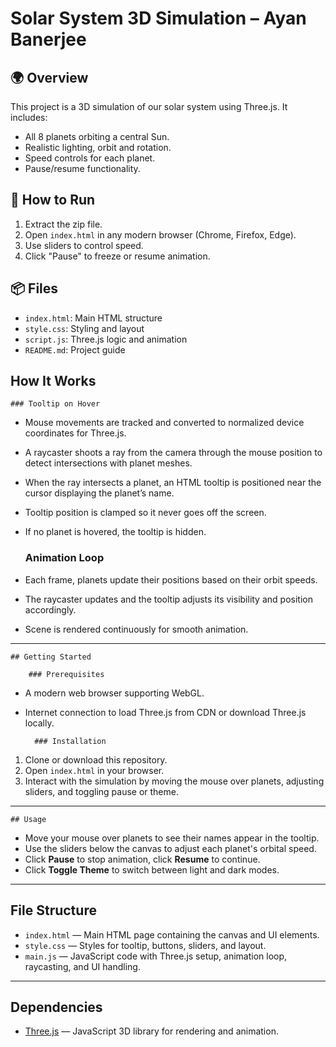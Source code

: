 # Solar System 3D Simulation – Ayan Banerjee

## 🌍 Overview
This project is a 3D simulation of our solar system using Three.js. It includes:
- All 8 planets orbiting a central Sun.
- Realistic lighting, orbit and rotation.
- Speed controls for each planet.
- Pause/resume functionality.

## 🚀 How to Run
1. Extract the zip file.
2. Open `index.html` in any modern browser (Chrome, Firefox, Edge).
3. Use sliders to control speed.
4. Click "Pause" to freeze or resume animation.

## 📦 Files
- `index.html`: Main HTML structure
- `style.css`: Styling and layout
- `script.js`: Three.js logic and animation
- `README.md`: Project guide


## How It Works

    ### Tooltip on Hover

- Mouse movements are tracked and converted to normalized device coordinates for Three.js.
- A raycaster shoots a ray from the camera through the mouse position to detect intersections with planet meshes.
- When the ray intersects a planet, an HTML tooltip is positioned near the cursor displaying the planet’s name.
- Tooltip position is clamped so it never goes off the screen.
- If no planet is hovered, the tooltip is hidden.

    ### Animation Loop

- Each frame, planets update their positions based on their orbit speeds.
- The raycaster updates and the tooltip adjusts its visibility and position accordingly.
- Scene is rendered continuously for smooth animation.

---

    ## Getting Started

        ### Prerequisites

- A modern web browser supporting WebGL.
- Internet connection to load Three.js from CDN or download Three.js locally.

        ### Installation

1. Clone or download this repository.
2. Open `index.html` in your browser.
3. Interact with the simulation by moving the mouse over planets, adjusting sliders, and toggling pause or theme.

---

    ## Usage

- Move your mouse over planets to see their names appear in the tooltip.
- Use the sliders below the canvas to adjust each planet's orbital speed.
- Click **Pause** to stop animation, click **Resume** to continue.
- Click **Toggle Theme** to switch between light and dark modes.

---

## File Structure

- `index.html` — Main HTML page containing the canvas and UI elements.
- `style.css` — Styles for tooltip, buttons, sliders, and layout.
- `main.js` — JavaScript code with Three.js setup, animation loop, raycasting, and UI handling.

---

## Dependencies

- [Three.js](https://threejs.org/) — JavaScript 3D library for rendering and animation.

